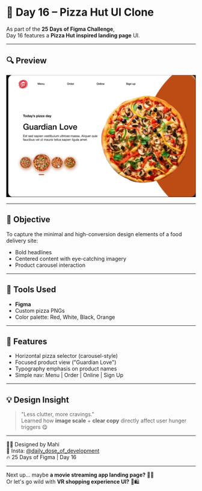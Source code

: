 # 🍕 Day 16 – Pizza Hut UI Clone

As part of the **25 Days of Figma Challenge**,  
Day 16 features a **Pizza Hut inspired landing page** UI.

---

## 🔍 Preview

![preview](preview.png)

---

## 🎯 Objective

To capture the minimal and high-conversion design elements of a food delivery site:

- Bold headlines
- Centered content with eye-catching imagery
- Product carousel interaction

---

## 🧰 Tools Used

- **Figma**
- Custom pizza PNGs
- Color palette: Red, White, Black, Orange

---

## 🍕 Features

- Horizontal pizza selector (carousel-style)
- Focused product view ("Guardian Love")
- Typography emphasis on product names
- Simple nav: Menu | Order | Online | Sign Up

---

## 💡 Design Insight

> "Less clutter, more cravings."  
> Learned how **image scale** + **clear copy** directly affect user hunger triggers 😋

---

🧑‍🍳 Designed by Mahi  
🎨 Insta: [@daily_dose_of_development](https://instagram.com/daily_dose_of_development)  
🔥 25 Days of Figma | Day 16

---

Next up... maybe **a movie streaming app landing page?** 🍿🎥  
Or let's go wild with **VR shopping experience UI?** 🥽🛍️
